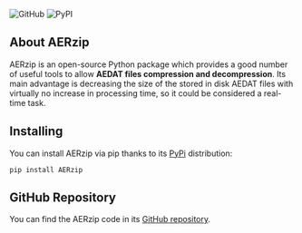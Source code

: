 ![GitHub](https://img.shields.io/github/license/alvaroy96/AERzip?color=yellow&label=License&logo=License&logoColor=black&style=plastic)
![PyPI](https://img.shields.io/pypi/v/AERzip?color=yellow&label=AERzip&logo=AERzip&logoColor=black&style=plastic)

## About AERzip

AERzip is an open-source Python package which provides a good number of useful tools to allow **AEDAT files compression and decompression**. Its main advantage is decreasing the size of the stored in disk AEDAT files with virtually no increase in processing time, so it could be considered a real-time task.

## Installing

You can install AERzip via pip thanks to its [PyPi](https://pypi.org/project/AERzip/) distribution:

```
pip install AERzip
```

## GitHub Repository

You can find the AERzip code in its [GitHub repository](https://github.com/alvaroy96/AERzip).

